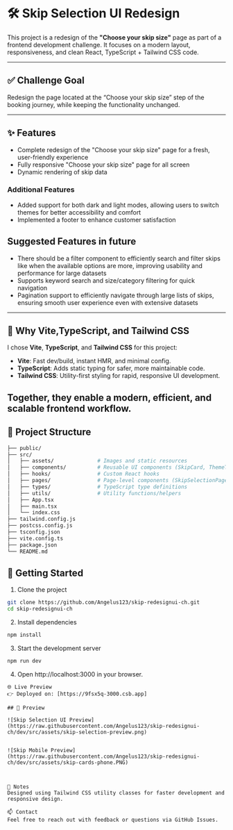 # 🛠️ Skip Selection UI Redesign

This project is a redesign of the **"Choose your skip size"** page as part of a frontend development challenge. It focuses on a modern layout, responsiveness, and clean React, TypeScript + Tailwind CSS code.

---

## ✅ Challenge Goal

Redesign the page located at the “Choose your skip size” step of the booking journey, while keeping the functionality unchanged.

---

## ✨ Features

- Complete redesign of the "Choose your skip size" page for a fresh, user-friendly experience
- Fully responsive "Choose your skip size" page for  all screen
- Dynamic rendering of skip data 

### Additional Features
- Added support for both dark and light modes, allowing users to switch themes for better accessibility and 
comfort
- Implemented a footer to enhance customer satisfaction

## Suggested Features in future
- There should be a filter component to efficiently search and filter skips like when the available options  are more, improving usability and performance for large datasets
- Supports keyword search and size/category filtering for quick navigation
- Pagination support to efficiently navigate through large lists of skips, ensuring smooth user experience even with extensive datasets


---

## 🧠 Why Vite,TypeScript, and Tailwind CSS

I chose **Vite**, **TypeScript**, and **Tailwind CSS** for this project:

- **Vite**: Fast dev/build, instant HMR, and minimal config.
- **TypeScript**: Adds static typing for safer, more maintainable code.
- **Tailwind CSS**: Utility-first styling for rapid, responsive UI development.

Together, they enable a modern, efficient, and scalable frontend workflow.
---




## 📁 Project Structure
```bash
├── public/                 
├── src/
│   ├── assets/              # Images and static resources
│   ├── components/          # Reusable UI components (SkipCard, ThemeToggle,etc.)
│   ├── hooks/               # Custom React hooks
│   ├── pages/               # Page-level components (SkipSelectionPage.tsx)
│   ├── types/               # TypeScript type definitions
│   ├── utils/               # Utility functions/helpers
│   ├── App.tsx              
│   ├── main.tsx             
│   └── index.css           
├── tailwind.config.js     
├── postcss.config.js       
├── tsconfig.json           
├── vite.config.ts           
├── package.json             
└── README.md                
```
## 🚀 Getting Started

1. Clone the project

```bash
git clone https://github.com/Angelus123/skip-redesignui-ch.git
cd skip-redesignui-ch
```
2. Install dependencies

```bash
npm install
```
3. Start the development server

```bash
npm run dev
```

4. Open http://localhost:3000 in your browser.
```
🌐 Live Preview
👉 Deployed on: [https://9fsx5q-3000.csb.app]

## 📸 Preview

![Skip Selection UI Preview](https://raw.githubusercontent.com/Angelus123/skip-redesignui-ch/dev/src/assets/skip-selection-preview.png)


![Skip Mobile Preview](https://raw.githubusercontent.com/Angelus123/skip-redesignui-ch/dev/src/assets/skip-cards-phone.PNG)



📝 Notes
Designed using Tailwind CSS utility classes for faster development and responsive design.

📫 Contact
Feel free to reach out with feedback or questions via GitHub Issues.
